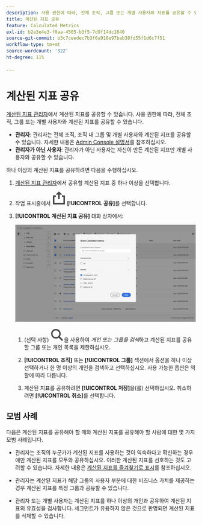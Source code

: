 ```yaml
---
description: 사용 권한에 따라, 전체 조직, 그룹 또는 개별 사용자와 지표를 공유할 수 있습니다.
title: 계산된 지표 공유
feature: Calculated Metrics
exl-id: b2a3e4e3-f0aa-4505-b3f5-7d9f14dc1640
source-git-commit: b3c7ceedec7b3f6a916e97bab38fd55f1d6c7f51
workflow-type: tm+mt
source-wordcount: '322'
ht-degree: 11%

---
```


# 계산된 지표 공유

[계산된 지표 관리자](cm-manager.md)에서 계산된 지표를 공유할 수 있습니다. 사용 권한에 따라, 전체 조직, 그룹 또는 개별 사용자와 계산된 지표를 공유할 수 있습니다.

* **관리자**: 관리자는 전체 조직, 조직 내 그룹 및 개별 사용자와 계산된 지표를 공유할 수 있습니다. 자세한 내용은 [Admin Console 설명서](https://helpx.adobe.com/kr/enterprise/using/manage-products.html)를 참조하십시오.
* **관리자가 아닌 사용자**: 관리자가 아닌 사용자는 자신이 만든 계산된 지표만 개별 사용자와 공유할 수 있습니다.

하나 이상의 계산된 지표를 공유하려면 다음을 수행하십시오.

1. [계산된 지표 관리자](cm-manager.md)에서 공유할 계산된 지표 중 하나 이상을 선택합니다.
1. 작업 표시줄에서 ![공유](/help/assets/icons/ShareAlt.svg) **[!UICONTROL 공유]**&#x200B;를 선택합니다.
1. **[!UICONTROL 계산된 지표 공유]** 대화 상자에서:

   ![계산된 지표 공유 대화 상자](assets/share-calculated-metrics-dialog.png)

   1. (선택 사항) ![검색](/help/assets/icons/Search.svg)을 사용하여 *개인 또는 그룹을 검색*&#x200B;하고 계산된 지표를 공유할 그룹 또는 개인 목록을 제한하십시오.

   1. **[!UICONTROL 조직]** 또는 **[!UICONTROL 그룹]** 섹션에서 옵션을 하나 이상 선택하거나 한 명 이상의 개인을 검색하고 선택하십시오. 사용 가능한 옵션은 역할에 따라 다릅니다.

   1. 계산된 지표를 공유하려면 **[!UICONTROL 저장]**&#x200B;을(를) 선택하십시오. 취소하려면 **[!UICONTROL 취소]**&#x200B;를 선택합니다.

## 모범 사례

다음은 계산된 지표를 공유해야 할 때와 계산된 지표를 공유해야 할 사람에 대한 몇 가지 모범 사례입니다.

* 관리자는 조직의 누군가가 계산된 지표를 사용하는 것이 익숙하다고 확신하는 경우에만 계산된 지표를 모두와 공유하십시오. 이러한 계산된 지표를 선호하는 것도 고려할 수 있습니다. 자세한 내용은 [계산된 지표를 즐겨찾기로 표시](cm-favorite.md)를 참조하십시오.

* 관리자는 계산된 지표가 해당 그룹의 사용자 부분에 대한 비즈니스 가치를 제공하는 경우 계산된 지표를 특정 그룹과 공유할 수 있습니다.

* 관리자 또는 개별 사용자는 계산된 지표를 하나 이상의 개인과 공유하여 계산된 지표의 유효성을 검사합니다. 세그먼트가 유용하지 않은 것으로 판명되면 계산된 지표를 삭제할 수 있습니다.


<!--

Depending on your permissions, you can share metrics with your whole organization, groups, or individual users.

|  Role | Permissions |
|---|---|
|  Administrator  | Can share metrics with All, with Groups, and with Users. Groups are set up as permission groups in the Admin console.  |
|  Non-Administrator  | Can share metrics only with individual users.  |

To share a calculated metric:

1. In the Calculated metrics manager, mark the checkbox next to the metric you want to share.

   ![Calculated metrics manager showing the available icons across the top of the window including Hide Filters, Tag, Share, Delete, and Copy.](assets/cm_task_bar.png)

1. Select the **[!UICONTROL Share]** icon. ![](https://spectrum.adobe.com/static/icons/workflow_18/Smock_Share_18_N.svg)

   The Share Calculated metric dialog box displays.

   ![Share Calculated metric window with All selected for the Organization.](assets/cm_share.png)

1. Select **[!UICONTROL Share]**.

1. Choose who you want to share with:

   * **[!UICONTROL All]** (Administrators only): Shares with all users in the organization.

     Consider sharing with all only if it's of use to the entire company and everyone is comfortable using it. In this case, you should also consider making it an [approved metric](/help/components/calc-metrics/cm-workflow/cm-approving.md).
   
   * **[!UICONTROL Groups]** (Administrators only): Select any groups you want to share with.

     Consider sharing with a group if the metric provides good business value for that team.
   
   * **[!UICONTROL Individual users]**: Search for and select the individual users you want to share with.

      This is the only share option available to all users. Administrators might want to use this option to vet and validate a metric prior to making it available to a group or to everyone. If the metric isn't useful, it can be discarded. Administrators should not officially approve this type of metric.

1. Select **[!UICONTROL Share]**.

   The Shared icon appears next to the metric: ![](https://spectrum.adobe.com/static/icons/workflow_18/Smock_Share_18_N.svg).

1. You can filter on metrics shared with you by going to **[!UICONTROL Filters]** > **[!UICONTROL Other Filters]** > **[!UICONTROL Shared with Me]**.

1. (Optional) To filter the list of calculated metrics in the Calculated metrics manager to show only metrics that are shared with you, select the **Filter** icon, expand **[!UICONTROL Other filters]**, then select **[!UICONTROL Shared with me]**.

-->